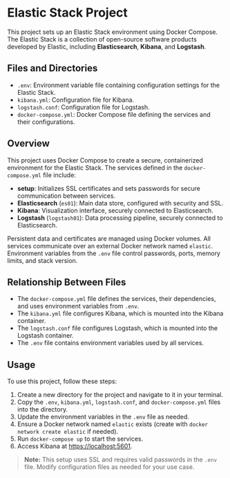# Elastic Stack Project

This project sets up an Elastic Stack environment using Docker Compose. The Elastic Stack is a collection of open-source software products developed by Elastic, including **Elasticsearch**, **Kibana**, and **Logstash**.

## Files and Directories

- `.env`: Environment variable file containing configuration settings for the Elastic Stack.
- `kibana.yml`: Configuration file for Kibana.
- `logstash.conf`: Configuration file for Logstash.
- `docker-compose.yml`: Docker Compose file defining the services and their configurations.

## Overview

This project uses Docker Compose to create a secure, containerized environment for the Elastic Stack. The services defined in the `docker-compose.yml` file include:

- **setup**: Initializes SSL certificates and sets passwords for secure communication between services.
- **Elasticsearch** (`es01`): Main data store, configured with security and SSL.
- **Kibana**: Visualization interface, securely connected to Elasticsearch.
- **Logstash** (`logstash01`): Data processing pipeline, securely connected to Elasticsearch.

Persistent data and certificates are managed using Docker volumes. All services communicate over an external Docker network named `elastic`. Environment variables from the `.env` file control passwords, ports, memory limits, and stack version.

## Relationship Between Files

- The `docker-compose.yml` file defines the services, their dependencies, and uses environment variables from `.env`.
- The `kibana.yml` file configures Kibana, which is mounted into the Kibana container.
- The `logstash.conf` file configures Logstash, which is mounted into the Logstash container.
- The `.env` file contains environment variables used by all services.

## Usage

To use this project, follow these steps:

1. Create a new directory for the project and navigate to it in your terminal.
2. Copy the `.env`, `kibana.yml`, `logstash.conf`, and `docker-compose.yml` files into the directory.
3. Update the environment variables in the `.env` file as needed.
4. Ensure a Docker network named `elastic` exists (create with `docker network create elastic` if needed).
5. Run `docker-compose up` to start the services.
6. Access Kibana at [https://localhost:5601](https://localhost:5601).

> **Note:** This setup uses SSL and requires valid passwords in the `.env` file. Modify configuration files as needed for your use case.
